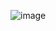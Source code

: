 ![image](https://user-images.githubusercontent.com/111624220/204074840-fbfc7c21-03b3-4a13-b0c5-819067faa0fe.png)
